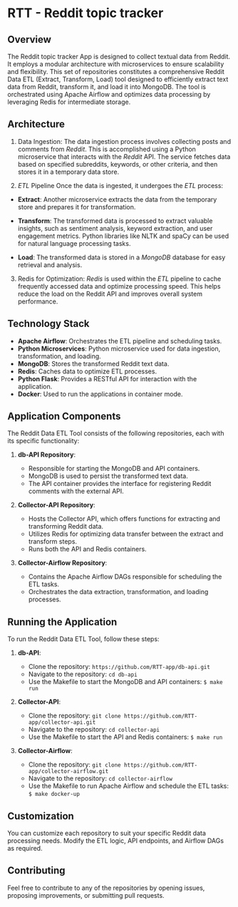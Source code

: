 # RTT - Reddit topic tracker
## Overview

The Reddit topic tracker App is designed to collect textual data from Reddit. It employs a modular architecture with microservices to ensure scalability and flexibility. This set of repositories constitutes a comprehensive Reddit Data ETL (Extract, Transform, Load) tool designed to efficiently extract text data from Reddit, transform it, and load it into MongoDB. The tool is orchestrated using Apache Airflow and optimizes data processing by leveraging Redis for intermediate storage.

## Architecture

1. Data Ingestion: The data ingestion process involves collecting posts and comments from _Reddit_. This is accomplished using a Python microservice that interacts with the _Reddit_ API. The service fetches data based on specified subreddits, keywords, or other criteria, and then stores it in a temporary data store.

2. _ETL_ Pipeline Once the data is ingested, it undergoes the _ETL_ process:
- **Extract**: Another microservice extracts the data from the temporary store and prepares it for transformation.

- **Transform**: The transformed data is processed to extract valuable insights, such as sentiment analysis, keyword extraction, and user engagement metrics. Python libraries like NLTK and spaCy can be used for natural language processing tasks.

- **Load**: The transformed data is stored in a _MongoDB_ database for easy retrieval and analysis.

3. Redis for Optimization: _Redis_ is used within the _ETL_ pipeline to cache frequently accessed data and optimize processing speed. This helps reduce the load on the Reddit API and improves overall system performance.

## Technology Stack

- **Apache Airflow**: Orchestrates the ETL pipeline and scheduling tasks.
- **Python Microservices**: Python microservice used for data ingestion, transformation, and loading.
- **MongoDB**: Stores the transformed Reddit text data.
- **Redis**: Caches data to optimize ETL processes.
- **Python Flask**: Provides a RESTful API for interaction with the application.
- **Docker**: Used to run the applications in container mode.

## Application Components

The Reddit Data ETL Tool consists of the following repositories, each with its specific functionality:

1. **db-API Repository**:
   - Responsible for starting the MongoDB and API containers.
   - MongoDB is used to persist the transformed text data.
   - The API container provides the interface for registering Reddit comments with the external API.

2. **Collector-API Repository**:
   - Hosts the Collector API, which offers functions for extracting and transforming Reddit data.
   - Utilizes Redis for optimizing data transfer between the extract and transform steps.
   - Runs both the API and Redis containers.

3. **Collector-Airflow Repository**:
   - Contains the Apache Airflow DAGs responsible for scheduling the ETL tasks.
   - Orchestrates the data extraction, transformation, and loading processes.

## Running the Application

To run the Reddit Data ETL Tool, follow these steps:

1. **db-API**:
   - Clone the repository: `https://github.com/RTT-app/db-api.git`
   - Navigate to the repository: `cd db-api`
   - Use the Makefile to start the MongoDB and API containers: ```$ make run```

2. **Collector-API**:
   - Clone the repository: `git clone https://github.com/RTT-app/collector-api.git`
   - Navigate to the repository: `cd collector-api`
   - Use the Makefile to start the API and Redis containers: ```$ make run```

3. **Collector-Airflow**:
   - Clone the repository: `git clone https://github.com/RTT-app/collector-airflow.git`
   - Navigate to the repository: `cd collector-airflow`
   - Use the Makefile to run Apache Airflow and schedule the ETL tasks: ```$ make docker-up```

## Customization

You can customize each repository to suit your specific Reddit data processing needs. Modify the ETL logic, API endpoints, and Airflow DAGs as required.

## Contributing

Feel free to contribute to any of the repositories by opening issues, proposing improvements, or submitting pull requests.
